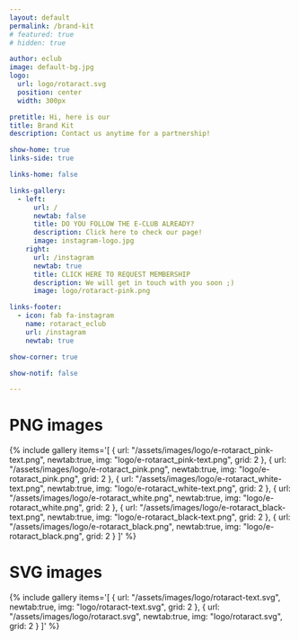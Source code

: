 ```yaml
---
layout: default
permalink: /brand-kit
# featured: true
# hidden: true

author: eclub
image: default-bg.jpg
logo:
  url: logo/rotaract.svg
  position: center
  width: 300px

pretitle: Hi, here is our
title: Brand Kit
description: Contact us anytime for a partnership!

show-home: true
links-side: true

links-home: false

links-gallery:
  - left:
      url: /
      newtab: false
      title: DO YOU FOLLOW THE E-CLUB ALREADY?
      description: Click here to check our page!
      image: instagram-logo.jpg
    right:
      url: /instagram
      newtab: true
      title: CLICK HERE TO REQUEST MEMBERSHIP
      description: We will get in touch with you soon ;)
      image: logo/rotaract-pink.png

links-footer:
  - icon: fab fa-instagram
    name: rotaract_eclub
    url: /instagram
    newtab: true

show-corner: true

show-notif: false

---
```


# PNG images

{% include gallery
  items='[
    { url: "/assets/images/logo/e-rotaract_pink-text.png", newtab:true, img: "logo/e-rotaract_pink-text.png", grid: 2 },
    { url: "/assets/images/logo/e-rotaract_pink.png", newtab:true, img: "logo/e-rotaract_pink.png", grid: 2 },
    { url: "/assets/images/logo/e-rotaract_white-text.png", newtab:true, img: "logo/e-rotaract_white-text.png", grid: 2 },
    { url: "/assets/images/logo/e-rotaract_white.png", newtab:true, img: "logo/e-rotaract_white.png", grid: 2 },
    { url: "/assets/images/logo/e-rotaract_black-text.png", newtab:true, img: "logo/e-rotaract_black-text.png", grid: 2 },
    { url: "/assets/images/logo/e-rotaract_black.png", newtab:true, img: "logo/e-rotaract_black.png", grid: 2 }
  ]'
%}

# SVG images

{% include gallery
  items='[
    { url: "/assets/images/logo/rotaract-text.svg", newtab:true, img: "logo/rotaract-text.svg", grid: 2 },
    { url: "/assets/images/logo/rotaract.svg", newtab:true, img: "logo/rotaract.svg", grid: 2 }
  ]'
%}
